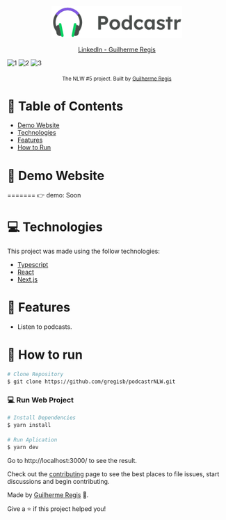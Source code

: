 <p align="center">
   <img src="./public/logo.svg" alt="Podcastr" width="300"/>
</p>

<p align="center">	
   <a href="www.linkedin.com/in/guilherme-regis">LinkedIn - Guilherme Regis
      
   </a>

  



</p>

![1](https://user-images.githubusercontent.com/82188855/117225810-998be700-ade9-11eb-9125-7c48cdc9213c.png)
![2](https://user-images.githubusercontent.com/82188855/117225821-a0b2f500-ade9-11eb-9d1a-6c08331c9cc9.png)
![3](https://user-images.githubusercontent.com/82188855/117225830-a7416c80-ade9-11eb-9148-9e71545e3d5e.png)




<div align="center">
  <sub>The NLW #5 project. Built by
    <a href="https://github.com/gregisb">Guilherme Regis</a>
  </sub>
</div>

# :pushpin: Table of Contents

* [Demo Website](#eyes-demo-website)     
* [Technologies](#computer-technologies)
* [Features](#rocket-features)
* [How to Run](#construction_worker-how-to-run)


# :eyes: Demo Website

=======
👉  demo: Soon

# :computer: Technologies
This project was made using the follow technologies:

* [Typescript](https://www.typescriptlang.org/)      
* [React](https://reactjs.org/)      
* [Next.js](https://nextjs.org/)      
     

# :rocket: Features

* Listen to podcasts.

# :construction_worker: How to run
```bash
# Clone Repository
$ git clone https://github.com/gregisb/podcastrNLW.git
```

### 💻 Run Web Project

```bash
# Install Dependencies
$ yarn install

# Run Aplication
$ yarn dev
```
Go to http://localhost:3000/ to see the result.



Check out the [contributing](./CONTRIBUTING.md) page to see the best places to file issues, start discussions and begin contributing.


Made by [Guilherme Regis](https://github.com/gregisb) 🚀.



Give a ⭐️ if this project helped you!
